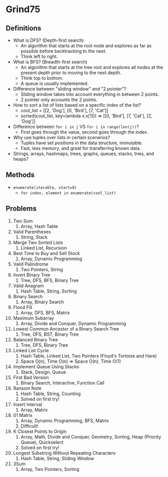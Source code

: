 # Grind75

## Definitions

- What is DFS? (Depth-first search)
  - An algorithm that starts at the root node and explores as far as possible before backtracking to the next.
  - Think left to right.
- What is BFS? (Breadth-first search)
  - An algorithm that starts at the tree root and explores all nodes at the present depth prior to moving to the next depth.
  - Think top to bottom.
  - A queue is usually implemented.
- Difference between "sliding window" and "2 pointer"?
  - Sliding window takes into account everything in between 2 points.
  - 2 pointer only accounts the 2 points.
- How to sort a list of lists based on a specific index of the list?
  - cool_list = [[2, 'Dog'], [0, 'Bird'], [7, 'Cat']]
  - sorted(cool_list, key=lambda x:x[1])) => [[0, 'Bird'], [7, 'Cat'], [2, 'Dog']]
- Difference between `for i in j` VS `for i in range(len(j))`?
  - First goes through the value, second goes through the index.
- Why use tuples over lists in certain scenarios?
  - Tuples have set positions in the data structure, immutable.
  - Fast, less memory, and great for transferring known data.
- Strings, arrays, hashmaps, trees, graphs, queues, stacks, tries, and heaps?

## Methods

- `enumerate(iterable, start=0)`
  - `for index, element in enumerate(cool_list)`

## Problems

1. Two Sum
   1. Array, Hash Table
2. Valid Parentheses
   1. String, Stack
3. Merge Two Sorted Lists
   1. Linked List, Recursion
4. Best Time to Buy and Sell Stock
   1. Array, Dynamic Programming
5. Valid Palindrome
   1. Two Pointers, String
6. Invert Binary Tree
   1. Tree, DFS, BFS, Binary Tree
7. Valid Anagram
   1. Hash Table, String, Sorting
8. Binary Search
   1. Array, Binary Search
9. Flood Fill
   1. Array, DFS, BFS, Matrix
10. Maximum Subarray
    1. Array, Divide and Conquer, Dynamic Programming
11. Lowest Common Ancestor of a Binary Search Tree
    1. Tree, DFS, BST, Binary Tree
12. Balanced Binary Tree
    1. Tree, DFS, Binary Tree
13. Linked List Cycle
    1. Hash Table, Linked List, Two Pointers (Floyd's Tortoise and Hare)
    2. Space O(n), Time O(n) => Space O(n), Time O(1)
14. Implement Queue Using Stacks
    1. Stack, Design, Queue
15. First Bad Version
    1. Binary Search, Interactive, Function Call
16. Ransom Note
    1. Hash Table, String, Counting
    2. Solved on first try!
17. Insert Interval
    1. Array, Matrix
18. 01 Matrix
    1. Array, Dynamic Programming, BFS, Matrix
    2. Difficult!
19. K Closest Points to Origin
    1. Array, Math, Divide and Conquer, Geometry, Sorting, Heap (Priority Queue), Quickselect
    2. Solved on first try!
20. Longest Substring Without Repeating Characters
    1. Hash Table, String, Sliding Window
21. 3Sum
    1. Array, Two Pointers, Sorting
